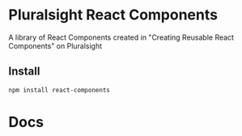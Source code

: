 # Pluralsight React Components

A library of React Components created in "Creating Reusable React Components" on Pluralsight

## Install
```
npm install react-components
```

# Docs
[Components documentation]: (https://ledongyang.github.io/react-components/)

